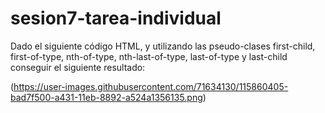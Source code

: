 # sesion7-tarea-individual

Dado el siguiente código HTML, y utilizando las pseudo-clases first-child, first-of-type, nth-of-type, nth-last-of-type, last-of-type y last-child conseguir el siguiente resultado:


<!--
<html>
<head>
    <title>Ejercicio de pseudo-clases</title>
    <style type="text/css">
 
    </style>
</head>
<body>
    <ul>
        <li>Primero</li>
        <li>Segundo</li>
        <li>Tercero</li>
        <li>Cuarto</li>
        <li>Quinto</li>
    </ul>
</body>
</html>
-->


(https://user-images.githubusercontent.com/71634130/115860405-bad7f500-a431-11eb-8892-a524a1356135.png)
